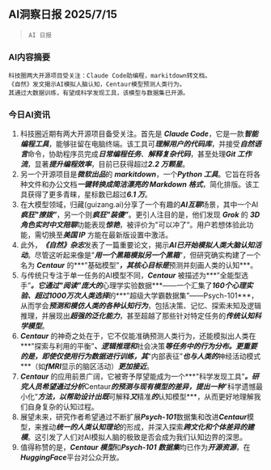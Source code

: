 ## AI洞察日报 2025/7/15

>  `AI 日报` 



### **AI内容摘要**

```
科技圈两大开源项目受关注：Claude Code助编程，markitdown转文档。
《自然》发文揭示AI模拟人脑认知，Centaur模型预测人类行为。
其通过大数据训练，有望成科学发现工具，该模型与数据集已开源。
```



### **今日AI资讯**

1.  科技圈近期有两大开源项目备受关注。首先是 ***Claude Code***，它是一款***智能编程工具***，能够驻留在电脑终端。该工具可***理解用户的代码库***，并接受***自然语言***命令，协助程序员完成***日常编程任务***、***解释复杂代码***，甚至处理***Git 工作流***，显著***提升编程效率***，目前已获得超过***2.2 万颗星***。
2.  另一个开源项目是***微软出品***的 ***markitdown***，一个***Python 工具***。它旨在将各种文件和办公文档***一键转换成简洁漂亮的 Markdown 格式***，简化排版。该工具获得了更多青睐，星标数已超过***6.1 万***。
3.  在大模型领域，归藏(guizang.ai)分享了一个有趣的***AI互聊***场景，其中一个AI***疯狂"撩拨”***，另一个则***疯狂"装傻”***。更引人注目的是，他们发现 ***Grok*** 的 ***3D 角色实时中文陪聊***功能表现***惊艳***，被评价为"可以冲了”。用户若想体验此功能，需切换至***美国 IP*** 方能在最新版设置中激活。
4.  此外，***《自然》杂志***发表了一篇重要论文，揭示***AI已开始模拟人类大脑认知活动***。尽管这听起来像是"***用一个黑箱模拟另一个黑箱***”，但研究确实构建了一个名为 ***Centaur*** 的***"基础模型”***，其核心目标是***预测并刻画人类的认知***。
5.  与传统只专注于单一任务的AI模型不同，***Centaur*** 被描述为***"全能型选手”***。它通过"阅读”庞大的***心理学实验数据***——一个汇集了***160个心理实验、超过1000万次人类选择***的***"超级大学霸数据集”——Psych-101***，从而学会***预测和模仿人类的各种认知行为***，包括决策、记忆、探索未知及逻辑推理，并展现出***超强的泛化能力***，甚至超越了那些针对特定任务的***传统认知科学模型***。
6.  ***Centaur*** 的神奇之处在于，它不仅能准确预测人类行为，还能模拟出人类在***"探索与利用的平衡”***、***逻辑推理***和***社会决策***等任务中的行为分布。更重要的是，即使仅使用行为数据进行训练，其***"内部表征”***也与人类的***神经活动模式***（如***fMRI***显示的脑区活动）***更加接近***。
7.  ***Centaur*** 的应用前景广阔，它被寄予厚望能成为一个***"科学发现工具”***。研究人员希望通过分析***Centaur***的预测与现有模型的差异，提出一种***"科学遗憾最小化”***方法，以帮助设计出既***可解释***又***精准***的***认知模型***，从而更好地理解我们自身复杂的认知过程。
8.  展望未来，研究作者希望通过不断扩展***Psych-101***数据集和改进***Centaur***模型，来推动***统一的人类认知理论***的形成，并深入探索***跨文化和个体差异的建模***。这引发了人们对AI模拟人脑的极致是否会成为我们认知边界的深思。
9.  值得称赞的是，***Centaur 模型***和***Psych-101 数据集***均已作为***开源资源***，在***HuggingFace***平台对公众开放。